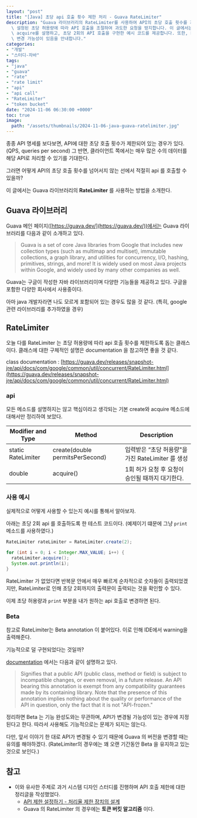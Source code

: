 ```yaml
---
layout: "post"
title: "[Java] 초당 api 호출 횟수 제한 처리 - Guava RateLimiter"
description: "Guava 라이브러리의 RateLimiter를 사용하여 API의 초당 호출 횟수를 제한하는 방법을 소개합니다. RateLimiter는\
  \ 설정된 초당 허용량에 따라 API 호출을 조절하여 과도한 요청을 방지합니다. 이 글에서는 RateLimiter의 기본 메소드인 create와\
  \ acquire를 설명하고, 초당 2회의 API 호출을 구현한 예시 코드를 제공합니다. 또한, RateLimiter는 Beta 상태로, 향후\
  \ 변경 가능성이 있음을 안내합니다."
categories:
- "개발"
- "스터디-자바"
tags:
- "java"
- "guava"
- "rate"
- "rate limit"
- "api"
- "api call"
- "RateLimiter"
- "token bucket"
date: "2024-11-06 06:30:00 +0000"
toc: true
image:
  path: "/assets/thumbnails/2024-11-06-java-guava-ratelimiter.jpg"
---
```


종종 API 명세를 보다보면, API에 대한 초당 호출 횟수가 제한되어 있는 경우가 있다. (QPS, queries per second)
그 반면, 클라이언트 쪽에서는 매우 많은 수의 데이터를 해당 API로 처리할 수 있기를 기대한다.

그러면 어떻게 API의 초당 호출 횟수를 넘어서지 않는 선에서 적절히 api 를 호출할 수 있을까?

이 글에서는 Guava 라이브러리의 **RateLimiter** 를 사용하는 방법을 소개한다.

## Guava 라이브러리

Guava 메인 페이지([https://guava.dev/](https://guava.dev/))에서는 Guava 라이브러리를 다음과 같이 소개하고 있다.

> Guava is a set of core Java libraries from Google that includes new collection types (such as multimap and multiset), immutable collections, a graph library, and utilities for concurrency, I/O, hashing, primitives, strings, and more! It is widely used on most Java projects within Google, and widely used by many other companies as well.

Guava는 구글이 작성한 자바 라이브러리이며 다양한 기능들을 제공하고 있다. 구글을 포함한 다양한 회사에서 사용중이다.

아마 java 개발자라면 나도 모르게 포함되어 있는 경우도 많을 것 같다. (특히, google 관련 라이브러리를 추가하였을 경우)

## RateLimiter

오늘 다를 RateLimiter 는 초당 허용량에 따라 api 호출 횟수를 제한하도록 돕는 클래스이다. 클래스에 대한 구체적인 설명은 documentation 을 참고하면 좋을 것 같다.

class documentation : [https://guava.dev/releases/snapshot-jre/api/docs/com/google/common/util/concurrent/RateLimiter.html](https://guava.dev/releases/snapshot-jre/api/docs/com/google/common/util/concurrent/RateLimiter.html)

### api

모든 메소드를 설명하지는 않고 핵심이라고 생각되는 기본 create와 acquire 메소드에 대해서만 정리하여 보았다.

| Modifier and Type  | Method                           | Description                                       |
| ------------------ | -------------------------------- | ------------------------------------------------- |
| static RateLimiter | create​(double permitsPerSecond) | 입력받은 “초당 허용량"을 가진 RateLimiter 를 생성 |
| double             | acquire()                        | 1회 허가 요청 후 요청이 승인될 때까지 대기한다.   |

### 사용 예시

실제적으로 어떻게 사용할 수 있는지 예시를 통해서 알아보자.

아래는 초당 2회 api 를 호출하도록 한 테스트 코드이다. (예제이기 떄문에 그냥 `print` 메소드를 사용하였다.)

```java
RateLimiter rateLimiter = RateLimiter.create(2);

for (int i = 0; i < Integer.MAX_VALUE; i++) {
  rateLimiter.acquire();
  System.out.println(i);
}
```

RateLimiter 가 없었다면 반복문 안에서 매우 빠르게 순차적으로 숫자들이 출력되었겠지만, RateLimiter로 인해 초당 2회까지의 출력문이 출력되는 것을 확인할 수 있다.

이제 초당 허용량과 `print` 부분을 내가 원하는 api 호출로 변경하면 된다.

### Beta

참고로 RateLimiter는 Beta annotation 이 붙어있다. 이로 인해 IDE에서 warning을 출력해준다.

기능적으로 덜 구현되었다는 것일까?

[documentation](https://guava.dev/releases/snapshot-jre/api/docs/com/google/common/annotations/Beta.html) 에서는 다음과 같이 설명하고 있다.

> Signifies that a public API (public class, method or field) is subject to incompatible changes, or even removal, in a future release. An API bearing this annotation is exempt from any compatibility guarantees made by its containing library. Note that the presence of this annotation implies nothing about the quality or performance of the API in question, only the fact that it is not "API-frozen."

정리하면 Beta 는 기능 완성도와는 무관하며, API가 변경될 가능성이 있는 경우에 지정된다고 한다. 따라서 사용해도 기능적으로는 문제가 되지는 않는다.

다만, 앞서 이야기 한 대로 API가 변경될 수 있기 때문에 Guava 의 버전을 변경할 때는 유의를 해야하겠다. (RateLimiter의 경우에는 꽤 오랜 기간동안 Beta 을 유지하고 있는 것으로 보인다.)

## 참고

- 이와 유사한 주제로 과거 시스템 디자인 스터디를 진행하며 API 호출 제한에 대한 정리글을 작성했었다.
  - [API 제한 설정하기 - 처리율 제한 장치의 설계](https://jonghoonpark.com/2023/05/17/%EC%B2%98%EB%A6%AC%EC%9C%A8-%EC%A0%9C%ED%95%9C-%EC%9E%A5%EC%B9%98-%EC%84%A4%EA%B3%84)
  - Guava 의 RateLimiter 의 경우에는 **토큰 버킷 알고리즘** 이다.
